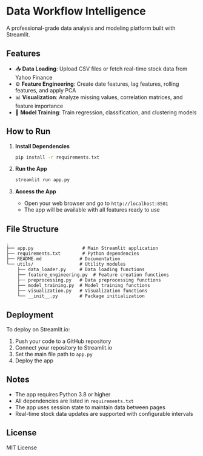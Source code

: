 # Data Workflow Intelligence

A professional-grade data analysis and modeling platform built with Streamlit.

## Features

- 📥 **Data Loading**: Upload CSV files or fetch real-time stock data from Yahoo Finance
- ⚙️ **Feature Engineering**: Create date features, lag features, rolling features, and apply PCA
- 📊 **Visualization**: Analyze missing values, correlation matrices, and feature importance
- 🤖 **Model Training**: Train regression, classification, and clustering models

## How to Run

1. **Install Dependencies**
   ```bash
   pip install -r requirements.txt
   ```

2. **Run the App**
   ```bash
   streamlit run app.py
   ```

3. **Access the App**
   - Open your web browser and go to `http://localhost:8501`
   - The app will be available with all features ready to use

## File Structure

```
.
├── app.py                  # Main Streamlit application
├── requirements.txt        # Python dependencies
├── README.md              # Documentation
└── utils/                 # Utility modules
    ├── data_loader.py     # Data loading functions
    ├── feature_engineering.py  # Feature creation functions
    ├── preprocessing.py   # Data preprocessing functions
    ├── model_training.py  # Model training functions
    ├── visualization.py   # Visualization functions
    └── __init__.py        # Package initialization
```

## Deployment

To deploy on Streamlit.io:

1. Push your code to a GitHub repository
2. Connect your repository to Streamlit.io
3. Set the main file path to `app.py`
4. Deploy the app

## Notes

- The app requires Python 3.8 or higher
- All dependencies are listed in `requirements.txt`
- The app uses session state to maintain data between pages
- Real-time stock data updates are supported with configurable intervals

## License

MIT License 